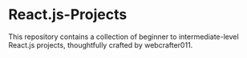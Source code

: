 # React.js-Projects
This repository contains a collection of beginner to intermediate-level React.js projects, thoughtfully crafted by webcrafter011.
